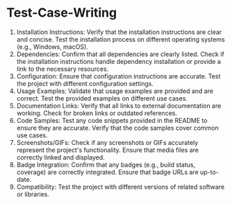 # Test-Case-Writing
1. Installation Instructions:
Verify that the installation instructions are clear and concise.
Test the installation process on different operating systems (e.g., Windows, macOS).
2. Dependencies:
Confirm that all dependencies are clearly listed.
Check if the installation instructions handle dependency installation or provide a link to the necessary resources.
3. Configuration:
Ensure that configuration instructions are accurate.
Test the project with different configuration settings.
4. Usage Examples:
Validate that usage examples are provided and are correct.
Test the provided examples on different use cases.
5. Documentation Links:
Verify that all links to external documentation are working.
Check for broken links or outdated references.
6. Code Samples:
Test any code snippets provided in the README to ensure they are accurate.
Verify that the code samples cover common use cases.
7. Screenshots/GIFs:
Check if any screenshots or GIFs accurately represent the project's functionality.
Ensure that media files are correctly linked and displayed.
8. Badge Integration:
Confirm that any badges (e.g., build status, coverage) are correctly integrated.
Ensure that badge URLs are up-to-date.
9. Compatibility:
Test the project with different versions of related software or libraries.
